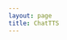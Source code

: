 ```yaml
---
layout: page
title: ChatTTS
---
```


<html lang="zh-cn">
  <head>
    <meta charset="UTF-8" />
    <link rel="icon" type="image/svg+xml" href="./logo.svg" />
    <meta name="viewport" content="width=device-width, initial-scale=1.0" />
    <title>FlowDeer</title>
    <script type="module" crossorigin src="./assets/index-eca6e10f.js"></script>
    <link rel="stylesheet" href="./assets/index-1279f93d.css">
  </head>
  <body>
    <div id="root"></div>
    
  </body>
</html>